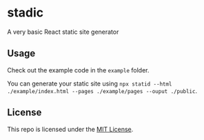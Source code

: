 # stadic

A very basic React static site generator

## Usage

Check out the example code in the `example` folder.

You can generate your static site using `npx statid --html ./example/index.html --pages ./example/pages --ouput ./public`.

## License

This repo is licensed under the [MIT License](LICENSE).